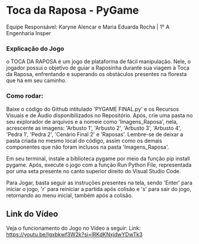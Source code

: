 # Toca da Raposa - PyGame
Equipe Responsável: Karyne Alencar e Maria Eduarda Rocha  |  1° A Engenharia Insper
 

### Explicação do Jogo
o TOCA DA RAPOSA é um jogo de plataforma de fácil manipulação. Nele, o jogador possui o objetivo de guiar a Raposinha durante sua viagem à Toca da Raposa, enfrentando e superando os obstáculos presentes na floresta que há em seu caminho.

### Como rodar:

Baixe o código do Github intitulado 'PYGAME FINAL.py' e os Recursos Visuais e de Áudio disponibilizados no Repositório. Após, crie uma pasta no seu explorador de arquivos e a nomeie como 'Imagens_Raposa', nela, acrescente as imagens: 'Arbusto 1', 'Arbusto 2', 'Arbusto 3', 'Arbusto 4', 'Pedra 1', 'Pedra 2', 'Cenário Final 2' e 'Raposas'. Lembre-se de deixar a pasta criada no mesmo local do código, assim como os demais componentes que não foram inclusos na pasta 'Imagens_Raposa'.   

Em seu terminal, instale a biblioteca pygame por meio da função pip install pygame. Após, execute o jogo com a função Run Python File, representada por uma seta presente no canto superior direito do Visual Studio Code.

Para Jogar, basta seguir as instruções presentes na tela, sendo 'Enter' para iniciar o jogo, 'r' para reiniciar a partida após colisão e 's' para sair do jogo, retornando ao menu inicial, também após a colisão.

## Link do Vídeo
Veja o funcionamento do Jogo no Vídeo a seguir:
Link: https://youtu.be/Igxbkwf3W2k?si=lRKdKNxjdwYDwTk3

